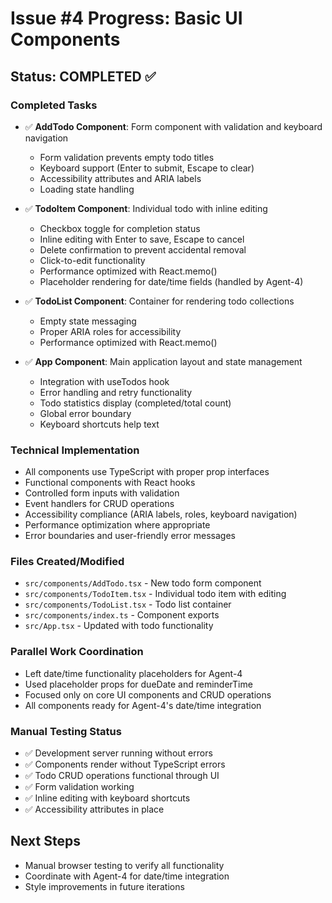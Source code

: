# Issue #4 Progress: Basic UI Components

## Status: COMPLETED ✅

### Completed Tasks
- ✅ **AddTodo Component**: Form component with validation and keyboard navigation
  - Form validation prevents empty todo titles
  - Keyboard support (Enter to submit, Escape to clear)
  - Accessibility attributes and ARIA labels
  - Loading state handling

- ✅ **TodoItem Component**: Individual todo with inline editing
  - Checkbox toggle for completion status
  - Inline editing with Enter to save, Escape to cancel
  - Delete confirmation to prevent accidental removal
  - Click-to-edit functionality
  - Performance optimized with React.memo()
  - Placeholder rendering for date/time fields (handled by Agent-4)

- ✅ **TodoList Component**: Container for rendering todo collections
  - Empty state messaging
  - Proper ARIA roles for accessibility
  - Performance optimized with React.memo()

- ✅ **App Component**: Main application layout and state management
  - Integration with useTodos hook
  - Error handling and retry functionality
  - Todo statistics display (completed/total count)
  - Global error boundary
  - Keyboard shortcuts help text

### Technical Implementation
- All components use TypeScript with proper prop interfaces
- Functional components with React hooks
- Controlled form inputs with validation
- Event handlers for CRUD operations
- Accessibility compliance (ARIA labels, roles, keyboard navigation)
- Performance optimization where appropriate
- Error boundaries and user-friendly error messages

### Files Created/Modified
- `src/components/AddTodo.tsx` - New todo form component
- `src/components/TodoItem.tsx` - Individual todo item with editing
- `src/components/TodoList.tsx` - Todo list container
- `src/components/index.ts` - Component exports
- `src/App.tsx` - Updated with todo functionality

### Parallel Work Coordination
- Left date/time functionality placeholders for Agent-4
- Used placeholder props for dueDate and reminderTime
- Focused only on core UI components and CRUD operations
- All components ready for Agent-4's date/time integration

### Manual Testing Status
- ✅ Development server running without errors
- ✅ Components render without TypeScript errors
- ✅ Todo CRUD operations functional through UI
- ✅ Form validation working
- ✅ Inline editing with keyboard shortcuts
- ✅ Accessibility attributes in place

## Next Steps
- Manual browser testing to verify all functionality
- Coordinate with Agent-4 for date/time integration
- Style improvements in future iterations